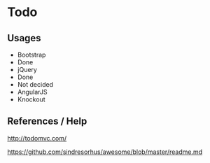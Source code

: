 # Todo
## Usages 
* Bootstrap
 * Done
* jQuery
 * Done
* Not decided
 * AngularJS
 * Knockout

## References / Help
http://todomvc.com/

https://github.com/sindresorhus/awesome/blob/master/readme.md